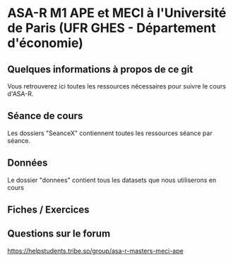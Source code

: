 # ASA-R M1 APE et MECI à l'Université de Paris (UFR GHES - Département d'économie)

## Quelques informations à propos de ce git

Vous retrouverez ici toutes les ressources nécessaires pour suivre le cours d'ASA-R.

## Séance de cours

Les dossiers "SeanceX" contiennent toutes les ressources séance par séance.

## Données

Le dossier "donnees" contient tous les datasets que nous utiliserons en cours

## Fiches / Exercices


## Questions sur le forum

https://helpstudents.tribe.so/group/asa-r-masters-meci-ape
